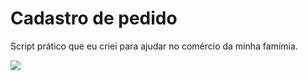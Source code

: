 # Cadastro de pedido

Script prático que eu criei para ajudar no comércio da minha famímia. 

<img src=”C:\Users\mayer\Documents\MeusProjetos\faturamento_com_interface\img\main_window.png”>
